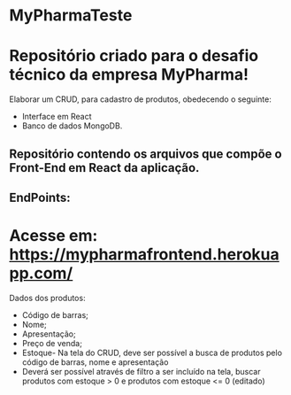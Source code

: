# MyPharmaTeste

# Repositório criado para o desafio técnico da empresa MyPharma! 

Elaborar um CRUD, para cadastro de produtos, obedecendo o seguinte:
* Interface em React
* Banco de dados MongoDB.


## Repositório contendo os arquivos que compõe o Front-End em React da aplicação.
## EndPoints:

# Acesse em: https://mypharmafrontend.herokuapp.com/

Dados dos produtos:
* Código de barras;
* Nome;
* Apresentação;
* Preço de venda;
* Estoque- Na tela do CRUD, deve ser possível a busca de produtos pelo código de barras, nome e apresentação
* Deverá ser possível através de filtro a ser incluído na tela, buscar produtos com estoque > 0 e produtos com estoque <= 0 (editado)
